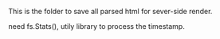 This is the folder to save all parsed html for sever-side render.

need fs.Stats(), utily library to process the timestamp.
